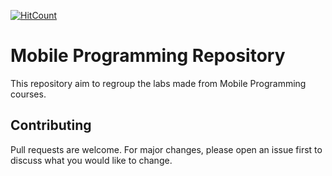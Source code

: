 [![HitCount](http://hits.dwyl.io/adritoo/mobile-programming.svg)](http://hits.dwyl.io/adritoo/mobile-programming)
# Mobile Programming Repository

This repository aim to regroup the labs made from Mobile Programming courses.

## Contributing
Pull requests are welcome. For major changes, please open an issue first to discuss what you would like to change.

